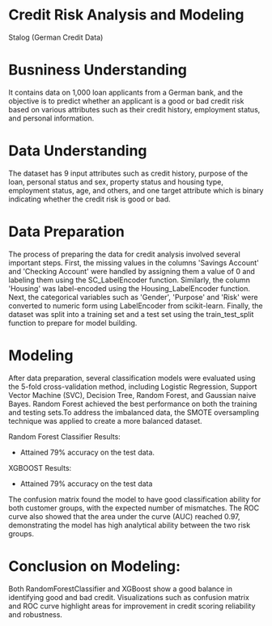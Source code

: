 # Credit Risk Analysis and Modeling
Stalog (German Credit Data)
# Busniness Understanding 
It contains data on 1,000 loan applicants from a German bank, and the objective is to predict whether an applicant is a good or bad credit risk based on various attributes such as their credit history, employment status, and personal information.
# Data Understanding
The dataset has 9 input attributes such as credit history, purpose of the loan, personal status and sex, property status and housing type, employment status, age, and others, and one target attribute which is binary indicating whether the credit risk is good or bad.
# Data Preparation
The process of preparing the data for credit analysis involved several important steps. First, the missing values ​​in the columns 'Savings Account' and 'Checking Account' were handled by assigning them a value of 0 and labeling them using the SC_LabelEncoder function. Similarly, the column 'Housing' was label-encoded using the Housing_LabelEncoder function. Next, the categorical variables such as 'Gender', 'Purpose' and 'Risk' were converted to numeric form using LabelEncoder from scikit-learn. Finally, the dataset was split into a training set and a test set using the train_test_split function to prepare for model building.
# Modeling
After data preparation, several classification models were evaluated using the 5-fold cross-validation method, including Logistic Regression, Support Vector Machine (SVC), Decision Tree, Random Forest, and Gaussian naive Bayes. Random Forest achieved the best performance on both the training and testing sets.To address the imbalanced data, the SMOTE oversampling technique was applied to create a more balanced dataset. 

Random Forest Classifier Results:

+ Attained 79% accuracy on the test data.

XGBOOST Results:

+ Attained 79% accuracy on the test data

The confusion matrix found the model to have good classification ability for both customer groups, with the expected number of mismatches. The ROC curve also showed that the area under the curve (AUC) reached 0.97, demonstrating the model has high analytical ability between the two risk groups.
# Conclusion on Modeling:
Both RandomForestClassifier and XGBoost show a good balance in identifying good and bad credit. Visualizations such as confusion matrix and ROC curve highlight areas for improvement in credit scoring reliability and robustness.

